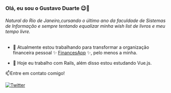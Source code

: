 ### Olá, eu sou o Gustavo Duarte 😉🤙 

###### Natural do Rio de Janeiro,cursando o último ano da faculdade de Sistemas de Informação e sempre tentando equalizar minha wish list de livros e meu tempo livre.
  
- 🚀 Atualmente estou trabalhando para transformar a organização financeira pessoal ✨ [FinancesApp](https://github.com/GustavoDuarteM/finances) ✨, pelo menos a minha.

- 🌱 Hoje eu trabalho com Rails, além disso estou estudando Vue.js.

📫Entre em contato comigo!

[![Twitter](https://img.shields.io/twitter/url?url=https%3A%2F%2Ftwitter.com%2FgustDuz)](https://twitter.com/intent/tweet?text=Wow:&url=https%3A%2F%2Ftwitter.com%2F)
